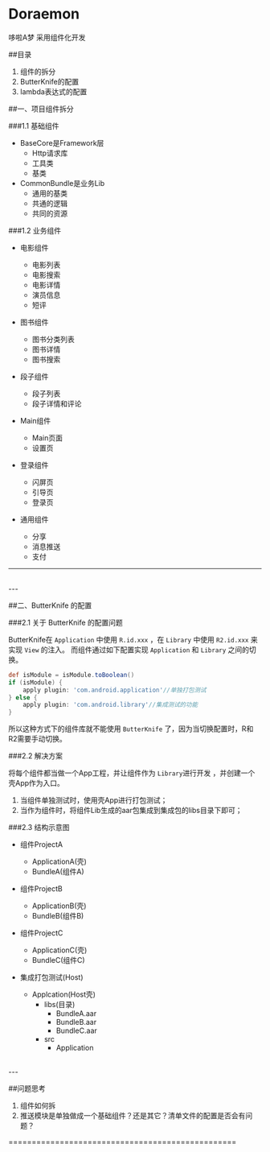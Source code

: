 # Doraemon
哆啦A梦  采用组件化开发


##目录

  1. 组件的拆分
  2. ButterKnife的配置
  3. lambda表达式的配置
  

##一、项目组件拆分

###1.1 基础组件

- BaseCore是Framework层
    - Http请求库
    - 工具类
    - 基类
- CommonBundle是业务Lib
    - 通用的基类
    - 共通的逻辑
    - 共同的资源
  
###1.2 业务组件

- 电影组件
    - 电影列表
    - 电影搜索
    - 电影详情
    - 演员信息
    - 短评
    
- 图书组件
    - 图书分类列表
    - 图书详情
    - 图书搜索
    
- 段子组件
    - 段子列表
    - 段子详情和评论
    
- Main组件
    - Main页面
    - 设置页
    
- 登录组件
    - 闪屏页
    - 引导页
    - 登录页
    
- 通用组件
    - 分享
    - 消息推送
    - 支付



---
<br>
---

##二、ButterKnife 的配置

###2.1 关于 ButterKnife 的配置问题

ButterKnife在 `Application` 中使用 `R.id.xxx` ，在 `Library` 中使用 `R2.id.xxx` 来实现 `View` 的注入。
而组件通过如下配置实现 `Application` 和 `Library` 之间的切换。

```gradle
def isModule = isModule.toBoolean()
if (isModule) {
    apply plugin: 'com.android.application'//单独打包测试
} else {
    apply plugin: 'com.android.library'//集成测试的功能
}
```
所以这种方式下的组件库就不能使用 `ButterKnife` 了，因为当切换配置时，R和R2需要手动切换。


###2.2 解决方案

将每个组件都当做一个App工程，并让组件作为 `Library`进行开发 ，并创建一个壳App作为入口。
1. 当组件单独测试时，使用壳App进行打包测试；
2. 当作为组件时，将组件Lib生成的aar包集成到集成包的libs目录下即可；

###2.3 结构示意图

- 组件ProjectA
    - ApplicationA(壳)
    - BundleA(组件A)
    
- 组件ProjectB
    - ApplicationB(壳)
    - BundleB(组件B)
    
- 组件ProjectC
    - ApplicationC(壳)
    - BundleC(组件C)
    
- 集成打包测试(Host)
    - Applcation(Host壳)
        - libs(目录)
            - BundleA.aar
            - BundleB.aar
            - BundleC.aar
        - src
            - Application


<br>
---



##问题思考
1. 组件如何拆
2. 推送模块是单独做成一个基础组件？还是其它？清单文件的配置是否会有问题？

=================================================



